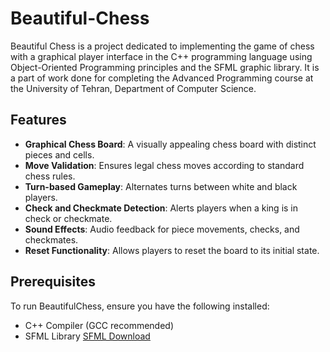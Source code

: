 # Beautiful-Chess
Beautiful Chess is a project dedicated to implementing the game of chess with a graphical player interface in the C++ programming language using Object-Oriented Programming principles and the SFML graphic library. It is a part of work done for completing the Advanced Programming course at the University of Tehran, Department of Computer Science.

## Features
- **Graphical Chess Board**: A visually appealing chess board with distinct pieces and cells.
- **Move Validation**: Ensures legal chess moves according to standard chess rules.
- **Turn-based Gameplay**: Alternates turns between white and black players.
- **Check and Checkmate Detection**: Alerts players when a king is in check or checkmate.
- **Sound Effects**: Audio feedback for piece movements, checks, and checkmates.
- **Reset Functionality**: Allows players to reset the board to its initial state.

## Prerequisites
To run BeautifulChess, ensure you have the following installed:
- C++ Compiler (GCC recommended)
- SFML Library [SFML Download](https://www.sfml-dev.org/download.php)


